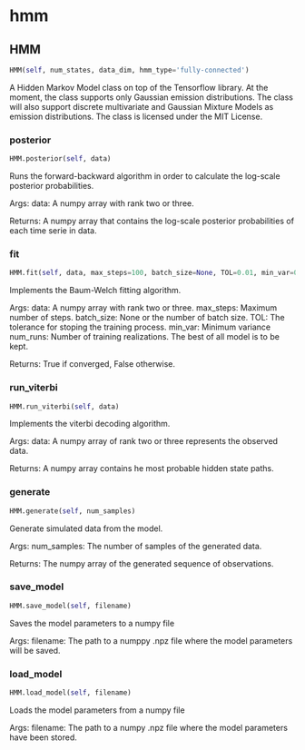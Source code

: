 # hmm

## HMM
```python
HMM(self, num_states, data_dim, hmm_type='fully-connected')
```
A Hidden Markov Model class on top of the Tensorflow library.
At the moment, the class supports only Gaussian emission distributions.
The class will also support discrete multivariate and Gaussian Mixture Models
as emission distributions.
The class is licensed under the MIT License.

### posterior
```python
HMM.posterior(self, data)
```
Runs the forward-backward algorithm in order to calculate
the log-scale posterior probabilities.

Args:
data: A numpy array with rank two or three.

Returns:
A numpy array that contains the log-scale posterior probabilities of
each time serie in data.


### fit
```python
HMM.fit(self, data, max_steps=100, batch_size=None, TOL=0.01, min_var=0.1, num_runs=1)
```
Implements the Baum-Welch fitting algorithm.

Args:
  data: A numpy array with rank two or three.
  max_steps: Maximum number of steps.
  batch_size: None or the number of batch size.
  TOL: The tolerance for stoping the training process.
  min_var: Minimum variance
  num_runs: Number of training realizations.
  The best of all model is to be kept.

Returns:
  True if converged, False otherwise.


### run_viterbi
```python
HMM.run_viterbi(self, data)
```
Implements the viterbi decoding algorithm.

Args:
  data: A numpy array of rank two or three represents the observed data.

Returns:
  A numpy array contains he most probable hidden state paths.

### generate
```python
HMM.generate(self, num_samples)
```
Generate simulated data from the model.

Args:
  num_samples: The number of samples of the generated data.

Returns:
  The numpy array of the generated sequence of observations.

### save_model
```python
HMM.save_model(self, filename)
```
Saves the model parameters to a numpy file

Args:
  filename: The path to a numppy .npz file where the model parameters will be saved.

### load_model
```python
HMM.load_model(self, filename)
```
Loads the model parameters from a numpy file

Args:
  filename: The path to a numpy .npz file where the model parameters have been stored.


